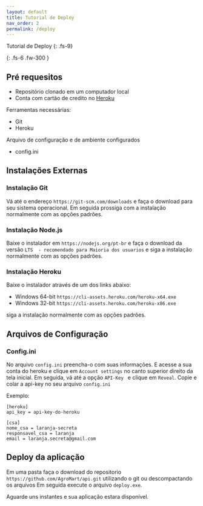 ```yaml
---
layout: default
title: Tutorial de Deploy
nav_order: 2
permalink: /deploy
---
```


Tutorial de Deploy
{: .fs-9}

<!--Descrição-->
{: .fs-6 .fw-300  }


## Pré requesitos 

- Repositório clonado em um computador local
- Conta com cartão de credito no [Heroku](https://dashboard.heroku.com/)

Ferramentas necessárias:

- Git
- Heroku

Arquivo de configuração e de ambiente configurados

- config.ini

## Instalações Externas

### Instalação Git
Vá até o endereço `https://git-scm.com/downloads` e faça o download para seu sistema operacional. Em seguida prossiga com a instalação normalmente com as opções padrões.

### Instalação Node.js
Baixe o instalador em `https://nodejs.org/pt-br` e faça o download da versão `LTS  - recomendado para Maioria dos usuarios` e siga a instalação normalmente com as opções padrões.

### Instalação Heroku
Baixe o instalador através de um dos links abaixo:

- Windows 64-bit    `https://cli-assets.heroku.com/heroku-x64.exe` 
- Windows 32-bit    `https://cli-assets.heroku.com/heroku-x86.exe` 

siga a instalação normalmente com as opções padrões.

## Arquivos de Configuração

### Config.ini

No arquivo `config.ini` preencha-o com suas informações. 
E acesse a sua conta do heroku e clique em ``Account settings`` no canto superior direito da tela inicial. Em seguida, vá até a opção ``API-Key `` e clique em `Reveal`. Copie e colar a api-key no seu arquivo ``config.ini``

Exemplo:

```
[heroku]
api_key = api-key-do-heroku

[csa]
nome_csa = laranja-secreta
responsavel_csa = laranja
email = laranja.secreta@gmail.com
```

## Deploy da aplicação

Em uma pasta faça o download do repositorio `https://github.com/AgroMart/api.git` utilizando o git ou descompactando os arquivos
Em seguida execute o arquivo `deploy.exe`.

Aguarde uns instantes e sua aplicação estara disponível.